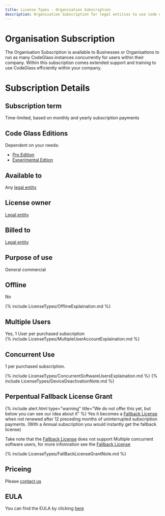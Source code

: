 ```yaml
---
title: License Types - Organisation Subscription
description: Organisation Subscription for legal entities to use code glass for general-comercial.
---
```

# Organisation Subscription 

The Organisation Subscription is available to Businesses or Organisations to run as many CodeGlass instances concurrently for users within their company.
Within this subscription comes extended support and training to use CodeGlass efficiently within your company.



# Subscription Details
## Subscription term
Time-limited, based on monthly and yearly subscription payments

## Code Glass Editions
Dependent on your needs:
- [Pro Edition](../Editions/Pro)
- [Experimental Edtion](../Editions/Experimental.md)

## Available to
Any [legal entity](../LicenseTypes#legal-entity)

## License owner
[Legal entity](../LicenseTypes#legal-entity)

## Billed to 
[Legal entity](../LicenseTypes#legal-entity)

## Purpose of use
General commercial

## Offline
No

{% include LicenseTypes/OfflineExplaination.md %}


## Multiple Users
Yes, 1 User per purchased subscription <br/>
{% include LicenseTypes/MultipleUserAccountExplaination.md %}


## Concurrent Use
1 per purchased subscription.

{% include LicenseTypes/ConcurrentSoftwareUsersExplaination.md %}
{% include LicenseTypes/DeviceDeactivationNote.md %}

## Perpentual Fallback License Grant
{% include alert.html  type="warning" title="We do not offer this yet, but below you can see our idea about it" %}
Yes it becomes a [Fallback License](FallbackLicense) when not renewed after 12 preceding months of uninterrupted subscription payments.
(With a Annual subscription you would instantly get the fallback license)

Take note that the [Fallback License](FallbackLicense) does not support Multiple concurrent software users, for more infomration see the [Fallback License](FallbackLicense)


{% include LicenseTypes/FallBackLicenseGrantNote.md %}

## Priceing
Please [contact us](https://codeglass.io/contactorganization)

## EULA
You can find the EULA by clicking [here](../Legal/EULA/OrganisationSubscriptionAgreement)
